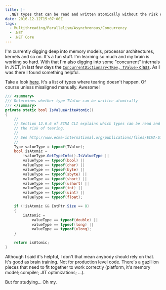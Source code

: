 ```yaml
---
title: |-
  .NET types that can be read and written atomically without the risk of tearing
date: 2016-12-12T15:07:00Z
tags:
  - Multithreading/Parallelism/Asynchronous/Concurrency
  - .NET
  - .NET Core
---
```

I'm currently digging deep into memory models, processor architectures, kernels and so on. It's a fun stuff. I'm learning so much and my brain is working so hard. With that I'm also digging into some "concurrent" internals in .NET, in last few days the [`ConcurrentDictionary<TKey, TValue>` class][2]. As I was there I found something helpful. 

<!-- excerpt -->

Take a look [here][1]. It's a list of types where tearing doesn't happen. Of course unless misaligned manually. Awesome!

```csharp
/// <summary>
/// Determines whether type TValue can be written atomically
/// </summary>
private static bool IsValueWriteAtomic()
{
    //
    // Section 12.6.6 of ECMA CLI explains which types can be read and written atomically without
    // the risk of tearing.
    //
    // See http://www.ecma-international.org/publications/files/ECMA-ST/Ecma-335.pdf
    //
    Type valueType = typeof(TValue);
    bool isAtomic =
        !valueType.GetTypeInfo().IsValueType ||
        valueType == typeof(bool) ||
        valueType == typeof(char) ||
        valueType == typeof(byte) ||
        valueType == typeof(sbyte) ||
        valueType == typeof(short) ||
        valueType == typeof(ushort) ||
        valueType == typeof(int) ||
        valueType == typeof(uint) ||
        valueType == typeof(float);

    if (!isAtomic && IntPtr.Size == 8)
    {
        isAtomic =
            valueType == typeof(double) ||
            valueType == typeof(long) ||
            valueType == typeof(ulong);
    }

    return isAtomic;
}
```

Although I said it's helpful, I don't that mean anybody should rely on that. It's good as brain training. Not for production level code. There's a gazillion pieces that need to fit together to work correctly (platform, it's memory model; compiler; JIT optimizations; ...).

But for studying... Oh my.

[1]: https://github.com/dotnet/corefx/blob/051b8f486b4383e43173521ac1ad79865b850b72/src/System.Collections.Concurrent/src/System/Collections/Concurrent/ConcurrentDictionary.cs#L87
[2]: https://msdn.microsoft.com/en-us/library/dd287191(v=vs.110).aspx